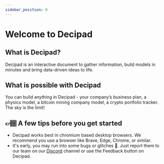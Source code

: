 ```yaml
---
sidebar_position: 0
---
```


# Welcome to Decipad

## What is Decipad?

Decipad is an interactive document to gather information, build models in minutes and bring data-driven ideas to life.

## What is possible with Decipad

You can build anything in Decipad - your company’s business plan, a physics model, a bitcoin mining company model, a crypto portfolio tracker. The sky is the limit!

## 👉🏽 A few tips before you get started

- Decipad works best in chromium based desktop browsers. We recommend you use a browser like Brave, Edge, Chrome, or similar.
- It's early, you may run into some bugs or glitches 🐞. Just report them to our team on our [Discord](https://discord.gg/XQTbStHH) channel or use the Feedback button on Decipad.
